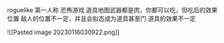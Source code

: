 roguelike 第一人称 恐怖游戏
道具地图武器都是肉，你都可以吃，但吃后的效果位置
敌人的位置不一定，并且会拟态成为道具甚至门
道具的效果不一定



![[Pasted image 20230116030922.png]]
